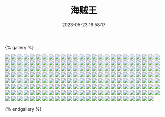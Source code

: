 ﻿---
title: 海贼王
date: 2023-05-23 16:58:17
comments: false
---

{% gallery %}

![](https://fastly.jsdelivr.net/gh/1405720461/images@master/One_piece/1.avif)
![](https://fastly.jsdelivr.net/gh/1405720461/images@master/One_piece/2.avif)
![](https://fastly.jsdelivr.net/gh/1405720461/images@master/One_piece/3.avif)
![](https://fastly.jsdelivr.net/gh/1405720461/images@master/One_piece/4.avif)
![](https://fastly.jsdelivr.net/gh/1405720461/images@master/One_piece/5.avif)
![](https://fastly.jsdelivr.net/gh/1405720461/images@master/One_piece/6.avif)
![](https://fastly.jsdelivr.net/gh/1405720461/images@master/One_piece/7.avif)
![](https://fastly.jsdelivr.net/gh/1405720461/images@master/One_piece/8.avif)
![](https://fastly.jsdelivr.net/gh/1405720461/images@master/One_piece/9.avif)
![](https://fastly.jsdelivr.net/gh/1405720461/images@master/One_piece/10.avif)
![](https://fastly.jsdelivr.net/gh/1405720461/images@master/One_piece/11.avif)
![](https://fastly.jsdelivr.net/gh/1405720461/images@master/One_piece/12.avif)
![](https://fastly.jsdelivr.net/gh/1405720461/images@master/One_piece/13.avif)
![](https://fastly.jsdelivr.net/gh/1405720461/images@master/One_piece/14.avif)
![](https://fastly.jsdelivr.net/gh/1405720461/images@master/One_piece/15.avif)
![](https://fastly.jsdelivr.net/gh/1405720461/images@master/One_piece/16.avif)
![](https://fastly.jsdelivr.net/gh/1405720461/images@master/One_piece/17.avif)
![](https://fastly.jsdelivr.net/gh/1405720461/images@master/One_piece/18.avif)
![](https://fastly.jsdelivr.net/gh/1405720461/images@master/One_piece/19.avif)
![](https://fastly.jsdelivr.net/gh/1405720461/images@master/One_piece/20.avif)
![](https://fastly.jsdelivr.net/gh/1405720461/images@master/One_piece/21.avif)
![](https://fastly.jsdelivr.net/gh/1405720461/images@master/One_piece/22.avif)
![](https://fastly.jsdelivr.net/gh/1405720461/images@master/One_piece/23.avif)
![](https://fastly.jsdelivr.net/gh/1405720461/images@master/One_piece/24.avif)
![](https://fastly.jsdelivr.net/gh/1405720461/images@master/One_piece/25.avif)
![](https://fastly.jsdelivr.net/gh/1405720461/images@master/One_piece/26.avif)
![](https://fastly.jsdelivr.net/gh/1405720461/images@master/One_piece/27.avif)
![](https://fastly.jsdelivr.net/gh/1405720461/images@master/One_piece/28.avif)
![](https://fastly.jsdelivr.net/gh/1405720461/images@master/One_piece/29.avif)
![](https://fastly.jsdelivr.net/gh/1405720461/images@master/One_piece/30.avif)
![](https://fastly.jsdelivr.net/gh/1405720461/images@master/One_piece/31.avif)
![](https://fastly.jsdelivr.net/gh/1405720461/images@master/One_piece/32.avif)
![](https://fastly.jsdelivr.net/gh/1405720461/images@master/One_piece/33.avif)
![](https://fastly.jsdelivr.net/gh/1405720461/images@master/One_piece/34.avif)
![](https://fastly.jsdelivr.net/gh/1405720461/images@master/One_piece/35.avif)
![](https://fastly.jsdelivr.net/gh/1405720461/images@master/One_piece/36.avif)
![](https://fastly.jsdelivr.net/gh/1405720461/images@master/One_piece/37.avif)
![](https://fastly.jsdelivr.net/gh/1405720461/images@master/One_piece/38.avif)
![](https://fastly.jsdelivr.net/gh/1405720461/images@master/One_piece/39.avif)
![](https://fastly.jsdelivr.net/gh/1405720461/images@master/One_piece/40.avif)
![](https://fastly.jsdelivr.net/gh/1405720461/images@master/One_piece/41.avif)
![](https://fastly.jsdelivr.net/gh/1405720461/images@master/One_piece/42.avif)
![](https://fastly.jsdelivr.net/gh/1405720461/images@master/One_piece/43.avif)
![](https://fastly.jsdelivr.net/gh/1405720461/images@master/One_piece/44.avif)
![](https://fastly.jsdelivr.net/gh/1405720461/images@master/One_piece/45.avif)
![](https://fastly.jsdelivr.net/gh/1405720461/images@master/One_piece/46.avif)
![](https://fastly.jsdelivr.net/gh/1405720461/images@master/One_piece/47.avif)
![](https://fastly.jsdelivr.net/gh/1405720461/images@master/One_piece/48.avif)
![](https://fastly.jsdelivr.net/gh/1405720461/images@master/One_piece/49.avif)
![](https://fastly.jsdelivr.net/gh/1405720461/images@master/One_piece/50.avif)
![](https://fastly.jsdelivr.net/gh/1405720461/images@master/One_piece/51.avif)
![](https://fastly.jsdelivr.net/gh/1405720461/images@master/One_piece/52.avif)
![](https://fastly.jsdelivr.net/gh/1405720461/images@master/One_piece/53.avif)
![](https://fastly.jsdelivr.net/gh/1405720461/images@master/One_piece/54.avif)
![](https://fastly.jsdelivr.net/gh/1405720461/images@master/One_piece/55.avif)
![](https://fastly.jsdelivr.net/gh/1405720461/images@master/One_piece/56.avif)
![](https://fastly.jsdelivr.net/gh/1405720461/images@master/One_piece/57.avif)
![](https://fastly.jsdelivr.net/gh/1405720461/images@master/One_piece/58.avif)
![](https://fastly.jsdelivr.net/gh/1405720461/images@master/One_piece/59.avif)
![](https://fastly.jsdelivr.net/gh/1405720461/images@master/One_piece/60.avif)
![](https://fastly.jsdelivr.net/gh/1405720461/images@master/One_piece/61.avif)
![](https://fastly.jsdelivr.net/gh/1405720461/images@master/One_piece/62.avif)
![](https://fastly.jsdelivr.net/gh/1405720461/images@master/One_piece/63.avif)
![](https://fastly.jsdelivr.net/gh/1405720461/images@master/One_piece/64.avif)
![](https://fastly.jsdelivr.net/gh/1405720461/images@master/One_piece/65.avif)
![](https://fastly.jsdelivr.net/gh/1405720461/images@master/One_piece/66.avif)
![](https://fastly.jsdelivr.net/gh/1405720461/images@master/One_piece/67.avif)
![](https://fastly.jsdelivr.net/gh/1405720461/images@master/One_piece/68.avif)
![](https://fastly.jsdelivr.net/gh/1405720461/images@master/One_piece/69.avif)
![](https://fastly.jsdelivr.net/gh/1405720461/images@master/One_piece/70.avif)
![](https://fastly.jsdelivr.net/gh/1405720461/images@master/One_piece/71.avif)
![](https://fastly.jsdelivr.net/gh/1405720461/images@master/One_piece/72.avif)
![](https://fastly.jsdelivr.net/gh/1405720461/images@master/One_piece/73.avif)
![](https://fastly.jsdelivr.net/gh/1405720461/images@master/One_piece/74.avif)
![](https://fastly.jsdelivr.net/gh/1405720461/images@master/One_piece/75.avif)
![](https://fastly.jsdelivr.net/gh/1405720461/images@master/One_piece/76.avif)
![](https://fastly.jsdelivr.net/gh/1405720461/images@master/One_piece/77.avif)
![](https://fastly.jsdelivr.net/gh/1405720461/images@master/One_piece/78.avif)
![](https://fastly.jsdelivr.net/gh/1405720461/images@master/One_piece/79.avif)
![](https://fastly.jsdelivr.net/gh/1405720461/images@master/One_piece/80.avif)
![](https://fastly.jsdelivr.net/gh/1405720461/images@master/One_piece/81.avif)
![](https://fastly.jsdelivr.net/gh/1405720461/images@master/One_piece/82.avif)
![](https://fastly.jsdelivr.net/gh/1405720461/images@master/One_piece/83.avif)
![](https://fastly.jsdelivr.net/gh/1405720461/images@master/One_piece/84.avif)
![](https://fastly.jsdelivr.net/gh/1405720461/images@master/One_piece/85.avif)
![](https://fastly.jsdelivr.net/gh/1405720461/images@master/One_piece/86.avif)
![](https://fastly.jsdelivr.net/gh/1405720461/images@master/One_piece/87.avif)
![](https://fastly.jsdelivr.net/gh/1405720461/images@master/One_piece/88.avif)
![](https://fastly.jsdelivr.net/gh/1405720461/images@master/One_piece/89.avif)
![](https://fastly.jsdelivr.net/gh/1405720461/images@master/One_piece/90.avif)
![](https://fastly.jsdelivr.net/gh/1405720461/images@master/One_piece/91.avif)
![](https://fastly.jsdelivr.net/gh/1405720461/images@master/One_piece/92.avif)
![](https://fastly.jsdelivr.net/gh/1405720461/images@master/One_piece/93.avif)
![](https://fastly.jsdelivr.net/gh/1405720461/images@master/One_piece/94.avif)
![](https://fastly.jsdelivr.net/gh/1405720461/images@master/One_piece/95.avif)
![](https://fastly.jsdelivr.net/gh/1405720461/images@master/One_piece/96.avif)
![](https://fastly.jsdelivr.net/gh/1405720461/images@master/One_piece/97.avif)
![](https://fastly.jsdelivr.net/gh/1405720461/images@master/One_piece/98.avif)
![](https://fastly.jsdelivr.net/gh/1405720461/images@master/One_piece/99.avif)
![](https://fastly.jsdelivr.net/gh/1405720461/images@master/One_piece/100.avif)
![](https://fastly.jsdelivr.net/gh/1405720461/images@master/One_piece/101.avif)
![](https://fastly.jsdelivr.net/gh/1405720461/images@master/One_piece/102.avif)
![](https://fastly.jsdelivr.net/gh/1405720461/images@master/One_piece/103.avif)
![](https://fastly.jsdelivr.net/gh/1405720461/images@master/One_piece/104.avif)
![](https://fastly.jsdelivr.net/gh/1405720461/images@master/One_piece/105.avif)
![](https://fastly.jsdelivr.net/gh/1405720461/images@master/One_piece/106.avif)
![](https://fastly.jsdelivr.net/gh/1405720461/images@master/One_piece/107.avif)
![](https://fastly.jsdelivr.net/gh/1405720461/images@master/One_piece/108.avif)
![](https://fastly.jsdelivr.net/gh/1405720461/images@master/One_piece/109.avif)
![](https://fastly.jsdelivr.net/gh/1405720461/images@master/One_piece/110.avif)
![](https://fastly.jsdelivr.net/gh/1405720461/images@master/One_piece/111.avif)
![](https://fastly.jsdelivr.net/gh/1405720461/images@master/One_piece/112.avif)
![](https://fastly.jsdelivr.net/gh/1405720461/images@master/One_piece/113.avif)
![](https://fastly.jsdelivr.net/gh/1405720461/images@master/One_piece/114.avif)
![](https://fastly.jsdelivr.net/gh/1405720461/images@master/One_piece/115.avif)
![](https://fastly.jsdelivr.net/gh/1405720461/images@master/One_piece/116.avif)
![](https://fastly.jsdelivr.net/gh/1405720461/images@master/One_piece/117.avif)
![](https://fastly.jsdelivr.net/gh/1405720461/images@master/One_piece/118.avif)
![](https://fastly.jsdelivr.net/gh/1405720461/images@master/One_piece/119.avif)
![](https://fastly.jsdelivr.net/gh/1405720461/images@master/One_piece/120.avif)
![](https://fastly.jsdelivr.net/gh/1405720461/images@master/One_piece/121.avif)
![](https://fastly.jsdelivr.net/gh/1405720461/images@master/One_piece/122.avif)
![](https://fastly.jsdelivr.net/gh/1405720461/images@master/One_piece/123.avif)
![](https://fastly.jsdelivr.net/gh/1405720461/images@master/One_piece/124.avif)
![](https://fastly.jsdelivr.net/gh/1405720461/images@master/One_piece/125.avif)
![](https://fastly.jsdelivr.net/gh/1405720461/images@master/One_piece/126.avif)
![](https://fastly.jsdelivr.net/gh/1405720461/images@master/One_piece/127.avif)
![](https://fastly.jsdelivr.net/gh/1405720461/images@master/One_piece/128.avif)
![](https://fastly.jsdelivr.net/gh/1405720461/images@master/One_piece/129.avif)
![](https://fastly.jsdelivr.net/gh/1405720461/images@master/One_piece/130.avif)
![](https://fastly.jsdelivr.net/gh/1405720461/images@master/One_piece/131.avif)
![](https://fastly.jsdelivr.net/gh/1405720461/images@master/One_piece/132.avif)
![](https://fastly.jsdelivr.net/gh/1405720461/images@master/One_piece/133.avif)
![](https://fastly.jsdelivr.net/gh/1405720461/images@master/One_piece/134.avif)
![](https://fastly.jsdelivr.net/gh/1405720461/images@master/One_piece/135.avif)
![](https://fastly.jsdelivr.net/gh/1405720461/images@master/One_piece/136.avif)
![](https://fastly.jsdelivr.net/gh/1405720461/images@master/One_piece/137.avif)
![](https://fastly.jsdelivr.net/gh/1405720461/images@master/One_piece/138.avif)
![](https://fastly.jsdelivr.net/gh/1405720461/images@master/One_piece/139.avif)
![](https://fastly.jsdelivr.net/gh/1405720461/images@master/One_piece/140.avif)
![](https://fastly.jsdelivr.net/gh/1405720461/images@master/One_piece/141.avif)
![](https://fastly.jsdelivr.net/gh/1405720461/images@master/One_piece/142.avif)
![](https://fastly.jsdelivr.net/gh/1405720461/images@master/One_piece/143.avif)
![](https://fastly.jsdelivr.net/gh/1405720461/images@master/One_piece/144.avif)
![](https://fastly.jsdelivr.net/gh/1405720461/images@master/One_piece/145.avif)
![](https://fastly.jsdelivr.net/gh/1405720461/images@master/One_piece/146.avif)
![](https://fastly.jsdelivr.net/gh/1405720461/images@master/One_piece/147.avif)
![](https://fastly.jsdelivr.net/gh/1405720461/images@master/One_piece/148.avif)
![](https://fastly.jsdelivr.net/gh/1405720461/images@master/One_piece/149.avif)
![](https://fastly.jsdelivr.net/gh/1405720461/images@master/One_piece/150.avif)
![](https://fastly.jsdelivr.net/gh/1405720461/images@master/One_piece/151.avif)
![](https://fastly.jsdelivr.net/gh/1405720461/images@master/One_piece/152.avif)
![](https://fastly.jsdelivr.net/gh/1405720461/images@master/One_piece/153.avif)
![](https://fastly.jsdelivr.net/gh/1405720461/images@master/One_piece/154.avif)
![](https://fastly.jsdelivr.net/gh/1405720461/images@master/One_piece/155.avif)
![](https://fastly.jsdelivr.net/gh/1405720461/images@master/One_piece/156.avif)
![](https://fastly.jsdelivr.net/gh/1405720461/images@master/One_piece/157.avif)
![](https://fastly.jsdelivr.net/gh/1405720461/images@master/One_piece/158.avif)
![](https://fastly.jsdelivr.net/gh/1405720461/images@master/One_piece/159.avif)
![](https://fastly.jsdelivr.net/gh/1405720461/images@master/One_piece/160.avif)
![](https://fastly.jsdelivr.net/gh/1405720461/images@master/One_piece/161.avif)
![](https://fastly.jsdelivr.net/gh/1405720461/images@master/One_piece/162.avif)
![](https://fastly.jsdelivr.net/gh/1405720461/images@master/One_piece/163.avif)
![](https://fastly.jsdelivr.net/gh/1405720461/images@master/One_piece/164.avif)
![](https://fastly.jsdelivr.net/gh/1405720461/images@master/One_piece/165.avif)
![](https://fastly.jsdelivr.net/gh/1405720461/images@master/One_piece/166.avif)
![](https://fastly.jsdelivr.net/gh/1405720461/images@master/One_piece/167.avif)
![](https://fastly.jsdelivr.net/gh/1405720461/images@master/One_piece/168.avif)
![](https://fastly.jsdelivr.net/gh/1405720461/images@master/One_piece/169.avif)
![](https://fastly.jsdelivr.net/gh/1405720461/images@master/One_piece/170.avif)
![](https://fastly.jsdelivr.net/gh/1405720461/images@master/One_piece/171.avif)
![](https://fastly.jsdelivr.net/gh/1405720461/images@master/One_piece/172.avif)
![](https://fastly.jsdelivr.net/gh/1405720461/images@master/One_piece/173.avif)
![](https://fastly.jsdelivr.net/gh/1405720461/images@master/One_piece/174.avif)
![](https://fastly.jsdelivr.net/gh/1405720461/images@master/One_piece/175.avif)
![](https://fastly.jsdelivr.net/gh/1405720461/images@master/One_piece/176.avif)
![](https://fastly.jsdelivr.net/gh/1405720461/images@master/One_piece/177.avif)
![](https://fastly.jsdelivr.net/gh/1405720461/images@master/One_piece/178.avif)
![](https://fastly.jsdelivr.net/gh/1405720461/images@master/One_piece/179.avif)
![](https://fastly.jsdelivr.net/gh/1405720461/images@master/One_piece/180.avif)
![](https://fastly.jsdelivr.net/gh/1405720461/images@master/One_piece/181.avif)
![](https://fastly.jsdelivr.net/gh/1405720461/images@master/One_piece/182.avif)
![](https://fastly.jsdelivr.net/gh/1405720461/images@master/One_piece/183.avif)
![](https://fastly.jsdelivr.net/gh/1405720461/images@master/One_piece/184.avif)
![](https://fastly.jsdelivr.net/gh/1405720461/images@master/One_piece/185.avif)
![](https://fastly.jsdelivr.net/gh/1405720461/images@master/One_piece/186.avif)
![](https://fastly.jsdelivr.net/gh/1405720461/images@master/One_piece/187.avif)
![](https://fastly.jsdelivr.net/gh/1405720461/images@master/One_piece/188.avif)
![](https://fastly.jsdelivr.net/gh/1405720461/images@master/One_piece/189.avif)
![](https://fastly.jsdelivr.net/gh/1405720461/images@master/One_piece/190.avif)
![](https://fastly.jsdelivr.net/gh/1405720461/images@master/One_piece/191.avif)
![](https://fastly.jsdelivr.net/gh/1405720461/images@master/One_piece/192.avif)
![](https://fastly.jsdelivr.net/gh/1405720461/images@master/One_piece/193.avif)
![](https://fastly.jsdelivr.net/gh/1405720461/images@master/One_piece/194.avif)
![](https://fastly.jsdelivr.net/gh/1405720461/images@master/One_piece/195.avif)
![](https://fastly.jsdelivr.net/gh/1405720461/images@master/One_piece/196.avif)
![](https://fastly.jsdelivr.net/gh/1405720461/images@master/One_piece/197.avif)
![](https://fastly.jsdelivr.net/gh/1405720461/images@master/One_piece/198.avif)
![](https://fastly.jsdelivr.net/gh/1405720461/images@master/One_piece/199.avif)

{% endgallery %}
